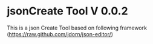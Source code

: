 jsonCreate Tool V 0.0.2
===========
This is a json Create Tool based on following framework
(https://raw.github.com/jdorn/json-editor/)
